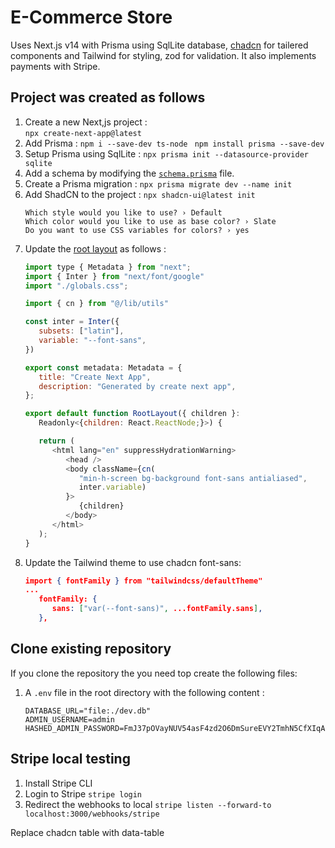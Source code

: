 #  E-Commerce Store

Uses Next.js v14 with Prisma using SqlLite database, [chadcn](https://ui.shadcn.com/) for tailered components and Tailwind for styling, zod for validation. It also implements payments with Stripe.

## Project was created as follows

1. Create a new Next,js project :   
   `npx create-next-app@latest`
2. Add Prisma :
   `npm i --save-dev ts-node `
   `npm install prisma --save-dev`
3. Setup Prisma using SqlLite :
   `npx prisma init --datasource-provider sqlite`
4. Add a schema by modifying the [`schema.prisma`](./prisma/schema.prisma) file. 
5. Create a Prisma migration :
   `npx prisma migrate dev --name init` 
6. Add ShadCN to the project :
  `npx shadcn-ui@latest init`
    ```
    Which style would you like to use? › Default
    Which color would you like to use as base color? › Slate
    Do you want to use CSS variables for colors? › yes
    ```
7.  Update the [root layout](./src/app/layout.tsx) as follows :
      ```js
      import type { Metadata } from "next";
      import { Inter } from "next/font/google"
      import "./globals.css";

      import { cn } from "@/lib/utils"

      const inter = Inter({
         subsets: ["latin"],
         variable: "--font-sans",
      })

      export const metadata: Metadata = {
         title: "Create Next App",
         description: "Generated by create next app",
      };

      export default function RootLayout({ children }: 
         Readonly<{children: React.ReactNode;}>) {

         return (
            <html lang="en" suppressHydrationWarning>
               <head />
               <body className={cn(
                  "min-h-screen bg-background font-sans antialiased",
                  inter.variable)
               }>
                  {children}
               </body>
            </html>
         );
      }
      ```
8. Update the Tailwind theme to use chadcn font-sans:
   ```json
   import { fontFamily } from "tailwindcss/defaultTheme"
   ...
      fontFamily: {
         sans: ["var(--font-sans)", ...fontFamily.sans],
      },
   ```

  
## Clone existing repository

If you clone the repository the you need top create the following files:

1. A `.env` file in the root directory with the following content :
      ```
      DATABASE_URL="file:./dev.db"
      ADMIN_USERNAME=admin
      HASHED_ADMIN_PASSWORD=FmJ37pOVayNUV54asF4zd2O6DmSureEVY2TmhN5CfXIqAEToimcGcJ+lKmmbc5V3zxpYTr4zUJizYhkKNSj85g==
      ```
 

## Stripe local testing 

1. Install Stripe CLI
2. Login to Stripe `stripe login`
3. Redirect the webhooks to local `stripe listen --forward-to localhost:3000/webhooks/stripe`

Replace chadcn table with data-table